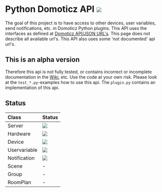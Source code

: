 # Python Domoticz API <img src="https://img.shields.io/badge/Status-Alfa-orange.svg" />

The goal of this project is to have access to other devices, user variables, send notifications, etc. in Domoticz Python plugins.
This API uses the interfaces as defined at [Domoticz API/JSON URL's](https://www.domoticz.com/wiki/Domoticz_API/JSON_URL%27s). This page does not describe all available url's. This API also uses some 'not documented' api url's.

## This is an alpha version

Therefore this api is not fully tested, or contains incorrect or incomplete documentation in the [Wiki](https://github.com/Xorfor/Domoticz-API/wiki), etc.
Use the code at your own risk.
Please look at the `test_*.py`-examples how to use this api. The `plugin.py` contains an implementation of this api.

## Status
| Class        | Status
| :---         | :---
| Server       | <img src="https://img.shields.io/badge/Status-Beta-orange.svg" />
| Hardware     | <img src="https://img.shields.io/badge/Status-Beta-orange.svg" />
| Device       | <img src="https://img.shields.io/badge/Status-Alpha-red.svg" />
| Uservariable | <img src="https://img.shields.io/badge/Status-Stable-green.svg" />
| Notification | <img src="https://img.shields.io/badge/Status-Stable-green.svg" />
| Scene        | -
| Group        | -
| RoomPlan     | -
